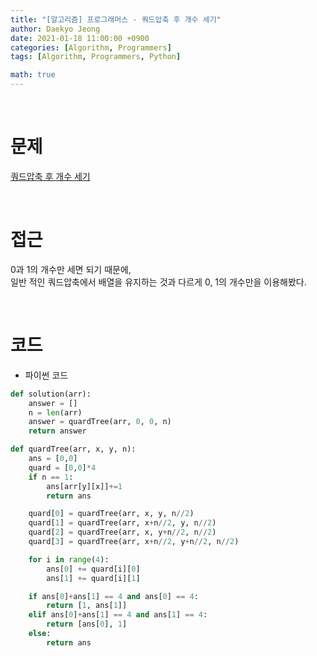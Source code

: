 ```yaml
---
title: "[알고리즘] 프로그래머스 - 쿼드압축 후 개수 세기"
author: Daekyo Jeong
date: 2021-01-18 11:00:00 +0900
categories: [Algorithm, Programmers]
tags: [Algorithm, Programmers, Python]

math: true
---
```


<br/>

# **문제**


[쿼드압축 후 개수 세기](https://programmers.co.kr/learn/courses/30/lessons/68936)

<br/>

# **접근**  

0과 1의 개수만 세면 되기 때문에,  
일반 적인 쿼드압축에서 배열을 유지하는 것과 다르게 0, 1의 개수만을 이용해봤다.  

<br/>

# **코드**


- 파이썬 코드   

```py
def solution(arr):
    answer = []
    n = len(arr)
    answer = quardTree(arr, 0, 0, n)
    return answer

def quardTree(arr, x, y, n):
    ans = [0,0]
    quard = [0,0]*4
    if n == 1:
        ans[arr[y][x]]+=1
        return ans

    quard[0] = quardTree(arr, x, y, n//2)
    quard[1] = quardTree(arr, x+n//2, y, n//2)
    quard[2] = quardTree(arr, x, y+n//2, n//2)
    quard[3] = quardTree(arr, x+n//2, y+n//2, n//2)

    for i in range(4):
        ans[0] += quard[i][0]
        ans[1] += quard[i][1]

    if ans[0]+ans[1] == 4 and ans[0] == 4:
        return [1, ans[1]]
    elif ans[0]+ans[1] == 4 and ans[1] == 4:
        return [ans[0], 1]
    else:
        return ans
```


<br/>
